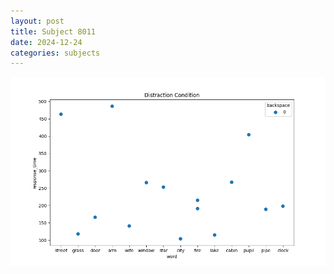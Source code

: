 ```yaml
---
layout: post
title: Subject 8011
date: 2024-12-24
categories: subjects
---
```


![](data/8011/run-13/8011_rt_acc_fuzzy_delay.png)
